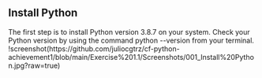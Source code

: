<h2>Install Python</h2>
<p>
  The first step is to install Python version 3.8.7 on your system. Check your Python version by using the command python --version from your terminal.
  !screenshot(https://github.com/juliocgtrz/cf-python-achievement1/blob/main/Exercise%201.1/Screenshots/001_Install%20Python.jpg?raw=true)
</p>
